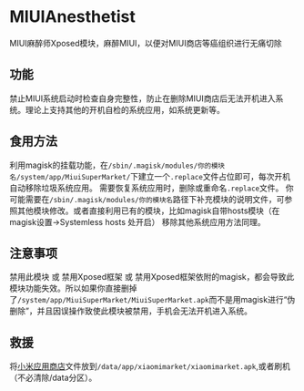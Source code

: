 # MIUIAnesthetist
MIUI麻醉师Xposed模块，麻醉MIUI，以便对MIUI商店等癌组织进行无痛切除

## 功能
禁止MIUI系统启动时检查自身完整性，防止在删除MIUI商店后无法开机进入系统。理论上支持其他的开机自检的系统应用，如系统更新等。

## 食用方法
利用magisk的挂载功能，在`/sbin/.magisk/modules/你的模块名/system/app/MiuiSuperMarket/`下建立一个`.replace`文件占位即可，每次开机自动移除垃圾系统应用。
需要恢复系统应用时，删除或重命名`.replace`文件。
你可能需要在`/sbin/.magisk/modules/你的模块名`路径下补充模块的说明文件，可参照其他模块修改。或者直接利用已有的模块，比如magisk自带hosts模块（在 magisk设置->Systemless hosts 处开启）
移除其他系统应用方法同理。

## 注意事项
禁用此模块 或 禁用Xposed框架 或 禁用Xposed框架依附的magisk，都会导致此模块功能失效。所以如果你直接删掉了`/system/app/MiuiSuperMarket/MiuiSuperMarket.apk`而不是用magisk进行“伪删除”，并且因误操作致使此模块被禁用，手机会无法开机进入系统。

## 救援
将[小米应用商店](http://apkpure.co/xiaomi-market-com-xiaomi-market/)文件放到`/data/app/xiaomimarket/xiaomimarket.apk`,或者刷机（不必清除/data分区）。